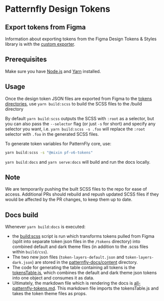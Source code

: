 # Patternfly Design Tokens

## Export tokens from Figma
Information about exporting tokens from the Figma Design Tokens & Styles library is with the [custom exporter](https://github.com/patternfly/design-tokens/tree/main/packages/module/plugins/export-patternfly-tokens).

## Prerequisites

Make sure you have [Node.js](https://nodejs.org/en/download/package-manager) and [Yarn](https://yarnpkg.com/getting-started/install) installed.

## Usage
Once the design token JSON files are exported from Figma to the [tokens directories](https://github.com/patternfly/design-tokens/tree/main/packages/module/tokens), use `yarn build:scss` to build the SCSS files to the /build directory

By default `yarn build:scss` outputs the SCSS with `:root` as a selector, but you can also pass the `--selector` flag (or just `-s` for short) and specify any selector you want, i.e. `yarn build:scss -s .foo` will replace the `:root` selector with `.foo` in the generated SCSS files. 

To generate token variables for PatternFly core, use: 

```sh
yarn build:scss -s "@mixin pf-v6-tokens"
```

`yarn build:docs` and `yarn serve:docs` will build and run the docs locally.

## Note
We are temporarily pushing the built SCSS files to the repo for ease of access. Additional PRs should rebuild and repush updated SCSS files if they would be affected by the PR changes, to keep them up to date.

## Docs build

Whenever `yarn build:docs` is executed:
- the [build:scss](https://github.com/patternfly/design-tokens/blob/main/packages/module/build.js) script is run which transforms tokens pulled from Figma (split into separate token json files in the `/tokens` directory) into combined default and dark theme files (in addition to the .scss files within `build/css`).
- The two new json files (`token-layers-default.json` and `token-layers-dark.json`) are stored in the [patternfly-docs/content](https://github.com/patternfly/design-tokens/blob/main/packages/module/patternfly-docs/content) directory.
- The code for generating the table containing all tokens is the [tokensTable.js](https://github.com/patternfly/design-tokens/blob/main/packages/module/patternfly-docs/content/tokensTable.js), which combines the default and dark theme json tokens into one object and consumes it as data.
- Ultimately, the markdown file which is rendering the docs is [all-patternfly-tokens.md](https://github.com/patternfly/design-tokens/blob/main/packages/module/patternfly-docs/content/all-patternfly-tokens.md). This markdown file imports the tokensTable.js and takes the token theme files as props.

